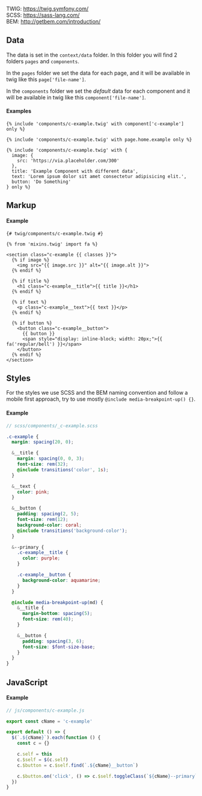 TWIG: https://twig.symfony.com/  
SCSS: https://sass-lang.com/  
BEM: http://getbem.com/introduction/

## Data

The data is set in the `context/data` folder. In this folder you will find 2 folders `pages` and `components`.

In the `pages` folder we set the data for each page, and it will be available in twig like this `page['file-name']`.

In the `components` folder we set the _default_ data for each component and it will be available in twig like this `component['file-name']`.

#### Examples

```twig
{% include 'components/c-example.twig' with component['c-example'] only %}

{% include 'components/c-example.twig' with page.home.example only %}

{% include 'components/c-example.twig' with {
  image: {
    src: 'https://via.placeholder.com/300'
  },
  title: 'Example Component with different data',
  text: 'Lorem ipsum dolor sit amet consectetur adipisicing elit.',
  button: 'Do Something'
} only %}
```

## Markup

#### Example

```twig
{# twig/components/c-example.twig #}

{% from 'mixins.twig' import fa %}

<section class="c-example {{ classes }}">
  {% if image %}
    <img src="{{ image.src }}" alt="{{ image.alt }}">
  {% endif %}

  {% if title %}
    <h1 class="c-example__title">{{ title }}</h1>
  {% endif %}

  {% if text %}
    <p class="c-example__text">{{ text }}</p>
  {% endif %}

  {% if button %}
    <button class="c-example__button">
      {{ button }}
      <span style="display: inline-block; width: 20px;">{{ fa('regular/bell') }}</span>
    </button>
  {% endif %}
</section>
```

## Styles

For the styles we use SCSS and the BEM naming convention and follow a mobile first approach, try to use mostly `@include media-breakpoint-up() {}`.

#### Example

```scss
// scss/components/_c-example.scss

.c-example {
  margin: spacing(20, 0);

  &__title {
    margin: spacing(0, 0, 3);
    font-size: rem(32);
    @include transitions('color', 1s);
  }

  &__text {
    color: pink;
  }

  &__button {
    padding: spacing(2, 5);
    font-size: rem(12);
    background-color: coral;
    @include transitions('background-color');
  }

  &--primary {
    .c-example__title {
      color: purple;
    }

    .c-example__button {
      background-color: aquamarine;
    }
  }

  @include media-breakpoint-up(md) {
    &__title {
      margin-bottom: spacing(5);
      font-size: rem(40);
    }

    &__button {
      padding: spacing(3, 6);
      font-size: $font-size-base;
    }
  }
}
```

## JavaScript

#### Example

```js
// js/components/c-example.js

export const cName = 'c-example'

export default () => {
  $(`.${cName}`).each(function () {
    const c = {}

    c.self = this
    c.$self = $(c.self)
    c.$button = c.$self.find(`.${cName}__button`)

    c.$button.on('click', () => c.$self.toggleClass(`${cName}--primary`))
  })
}
```
